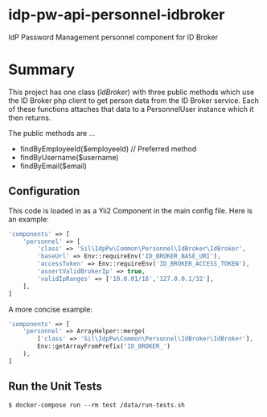 # idp-pw-api-personnel-idbroker
IdP Password Management personnel component for ID Broker 

# Summary
This project has one class (*IdBroker*) with three public methods which 
use the ID Broker php client to get person data from the ID Broker service.
Each of these functions attaches that data to a PersonnelUser instance
which it then returns.

The public methods are ...

  * findByEmployeeId($employeeId) // Preferred method
  * findByUsername($username)
  * findByEmail($email)

## Configuration
This code is loaded in as a Yii2 Component in the main config file. Here is an example:

```php
'components' => [
    'personnel' => [
        'class' => 'Sil\IdpPw\Common\Personnel\IdBroker\IdBroker',
        'baseUrl' => Env::requireEnv('ID_BROKER_BASE_URI'),
        'accessToken' => Env::requireEnv('ID_BROKER_ACCESS_TOKEN'),
        'assertValidBrokerIp' => true,
        'validIpRanges' => ['10.0.01/16','127.0.0.1/32'],
    ],
]
```

A more concise example:

```php
'components' => [
    'personnel' => ArrayHelper::merge(
        ['class' => 'Sil\IdpPw\Common\Personnel\IdBroker\IdBroker'],
        Env::getArrayFromPrefix('ID_BROKER_')
    ),
]
```

## Run the Unit Tests

```
$ docker-compose run --rm test /data/run-tests.sh
```
